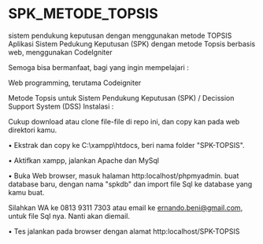 # SPK_METODE_TOPSIS
sistem pendukung keputusan dengan menggunakan metode TOPSIS
Aplikasi Sistem Pedukung Keputusan (SPK) dengan metode Topsis berbasis web, menggunakan CodeIgniter

Semoga bisa bermanfaat, bagi yang ingin mempelajari :

Web programming, terutama Codeigniter

Metode Topsis untuk Sistem Pendukung Keputusan (SPK) / Decission Support System (DSS) Instalasi :

Cukup download atau clone file-file di repo ini, dan copy kan pada web direktori kamu.

•	Ekstrak dan copy ke C:\xampp\htdocs, beri nama folder "SPK-TOPSIS".

•	Aktifkan xampp, jalankan Apache dan MySql

•	Buka Web browser, masuk halaman http:localhost/phpmyadmin. buat database baru, dengan nama "spkdb" dan import file Sql ke database yang kamu buat. 

 Silahkan WA ke 0813 9311 7303 atau email ke ernando.beni@gmail.com, untuk file Sql nya. Nanti akan diemail.

•	Tes jalankan pada browser dengan alamat http:localhost/SPK-TOPSIS
